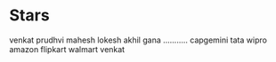 # Stars
venkat
prudhvi
mahesh
lokesh
akhil
gana
...........
capgemini
tata
wipro
amazon
flipkart
walmart
venkat
